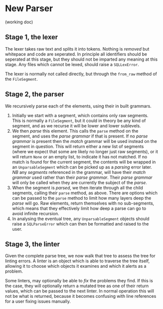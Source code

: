 # New Parser
(working doc)

## Stage 1, the lexer
The lexer takes raw text and splits it into tokens. Nothing is _removed_ but whitepace and code
are seperated. In principle all identifiers should be seperated at this stage, but they should
not be imparted any meaning at this stage. Any files which cannot be lexed, should raise a `SQLLexError`.

The lexer is normally not called directly, but through the `from_raw` method of the `FileSegment`.

## Stage 2, the parser
We recursively parse each of the elements, using their in built grammars.

1. Initially we start with a segment, which contains only raw segments. This is normally a `FileSegment`,
   but it could in theory be any kind of segment, and as we recurse it will be lower and lower sublevels.
2. We then _parse_ this element. This calls the `parse` method on the segment, and uses the _parse grammar_
   if that is present. If no _parse grammar_ is present then the _match_ grammar will be used instead on
   the segment in question. This will return either a new list of segments (where we expect that some are
   likely no longer just raw segments), or it will return `None` or an empty list, to indicate it has not
   matched. If no match is found for the current segment, the contents will be wrapped in an `UnparsableSegment`
   which can be picked up as a _parsing_ error later.
   *NB* any _segments_ referenced in the grammar, will have their _match grammar_
   used rather than their _parse grammar_. Their _parse grammar_ will only be called when they are currently
   the subject of the _parse_.
3. When the segment is _parsed_, we then iterate through all the child segments, calling their `parse` method,
   as above. There are options which can be passed to the `parse` method to limit how many layers deep the
   _parse_ will go. Raw elements, return themselves with no sub-segments, which means that they effectively
   limit how deep a parse can go to avoid infinite recursion.
4. In analysing the eventual tree, any `UnparsableSegment` objects should raise a `SQLParseError` which can
   then be formatted and raised to the user.

## Stage 3, the linter
Given the complete parse tree, we now walk that tree to assess the tree for linting errors. A linter is an
object which is able to traverse the tree itself, allowing it to choose which objects it examines and which
it alerts as a problem.

Some linters, may optionally be able to _fix_ the problems they find. If this is the case, they will optionally
return a mutated tree as one of their return values, which can be passed to the next linter. In normal operation
this will not be what is returned, because it becomes confusing with line references for a user fixing issues
manually.
